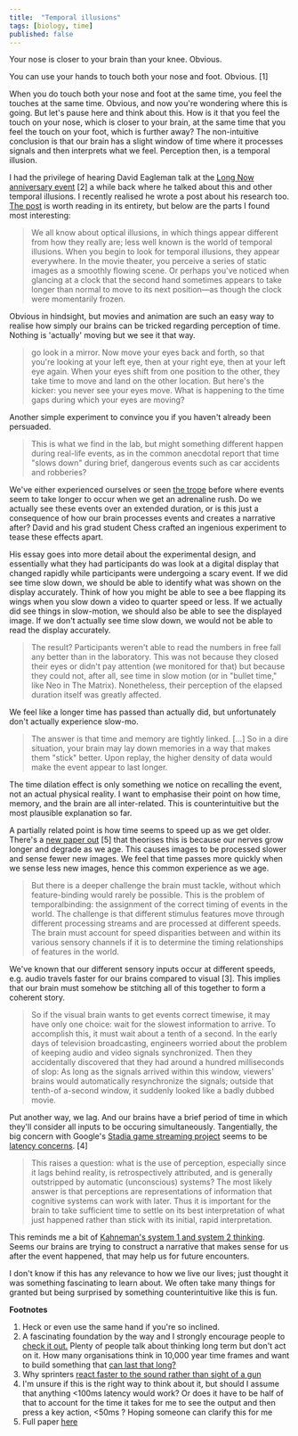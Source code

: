 ```yaml
---
title:  "Temporal illusions"
tags: [biology, time]
published: false
---
```


Your nose is closer to your brain than your knee. Obvious.

You can use your hands to touch both your nose and foot. Obvious. \[1\]

When you do touch both your nose and foot at the same time, you feel the touches at the same time. Obvious, and now you're wondering where this is going. But let's pause here and think about this. How is it that you feel the touch on your nose, which is closer to your brain, at the same time that you feel the touch on your foot, which is further away? The non-intuitive conclusion is that our brain has a slight window of time where it processes signals and then interprets what we feel. Perception then, is a temporal illusion.

I had the privilege of hearing David Eagleman talk at the [Long Now anniversary event](https://eagleman.com/blog/the-brain-and-the-now "talk link") \[2\] a while back where he talked about this and other temporal illusions. I recently realised he wrote a post about his research too. [The post](https://www.edge.org/conversation/brain-time "brain time") is worth reading in its entirety, but below are the parts I found most interesting: 

> We all know about optical illusions, in which things appear different from how they really are; less well known is the world of temporal illusions. When you begin to look for temporal illusions, they appear everywhere. In the movie theater, you perceive a series of static images as a smoothly flowing scene. Or perhaps you've noticed when glancing at a clock that the second hand sometimes appears to take longer than normal to move to its next position—as though the clock were momentarily frozen.

Obvious in hindsight, but movies and animation are such an easy way to realise how simply our brains can be tricked regarding perception of time. Nothing is 'actually' moving but we see it that way.

> go look in a mirror. Now move your eyes back and forth, so that you're looking at your left eye, then at your right eye, then at your left eye again. When your eyes shift from one position to the other, they take time to move and land on the other location. But here's the kicker: you never see your eyes move. What is happening to the time gaps during which your eyes are moving?

Another simple experiment to convince you if you haven't already been persuaded.

> This is what we find in the lab, but might something different happen during real-life events, as in the common anecdotal report that time "slows down" during brief, dangerous events such as car accidents and robberies? 

We've either experienced ourselves or seen [the trope](https://tvtropes.org/pmwiki/pmwiki.php/Main/BulletTime "bullet time") before where events seem to take longer to occur when we get an adrenaline rush. Do we actually see these events over an extended duration, or is this just a consequence of how our brain processes events and creates a narrative after? David and his grad student Chess crafted an ingenious experiment to tease these effects apart.

His essay goes into more detail about the experimental design, and essentially what they had participants do was look at a digital display that changed rapidly while participants were undergoing a scary event. If we did see time slow down, we should be able to identify what was shown on the display accurately. Think of how you might be able to see a bee flapping its wings when you slow down a video to quarter speed or less. If we actually did see things in slow-motion, we should also be able to see the displayed image. If we don't actually see time slow down, we would not be able to read the display accurately.

> The result? Participants weren't able to read the numbers in free fall any better than in the laboratory. This was not because they closed their eyes or didn't pay attention (we monitored for that) but because they could not, after all, see time in slow motion (or in "bullet time," like Neo in The Matrix). Nonetheless, their perception of the elapsed duration itself was greatly affected.

We feel like a longer time has passed than actually did, but unfortunately don't actually experience slow-mo.

> The answer is that time and memory are tightly linked. \[...\] So in a dire situation, your brain may lay down memories in a way that makes them "stick" better. Upon replay, the higher density of data would make the event appear to last longer. 

The time dilation effect is only something we notice on recalling the event, not an actual physical reality. I want to emphasise their point on how time, memory, and the brain are all inter-related. This is counterintuitive but the most plausible explanation so far.

A partially related point is how time seems to speed up as we get older. There's a [new paper out](https://pratt.duke.edu/about/news/its-spring-already-physics-explains-why-time-flies-we-age "time flies") \[5\] that theorises this is because our nerves grow longer and degrade as we age. This causes images to be processed slower and sense fewer new images. We feel that time passes more quickly when we sense less new images, hence this common experience as we age.

> But there is a deeper challenge the brain must tackle, without which feature-binding would rarely be possible. This is the problem of temporalbinding: the assignment of the correct timing of events in the world. The challenge is that different stimulus features move through different processing streams and are processed at different speeds. The brain must account for speed disparities between and within its various sensory channels if it is to determine the timing relationships of features in the world.

We've known that our different sensory inputs occur at different speeds, e.g. audio travels faster for our brains compared to visual \[3\]. This implies that our brain must somehow be stitching all of this together to form a coherent story. 

> So if the visual brain wants to get events correct timewise, it may have only one choice: wait for the slowest information to arrive. To accomplish this, it must wait about a tenth of a second. In the early days of television broadcasting, engineers worried about the problem of keeping audio and video signals synchronized. Then they accidentally discovered that they had around a hundred milliseconds of slop: As long as the signals arrived within this window, viewers' brains would automatically resynchronize the signals; outside that tenth-of a-second window, it suddenly looked like a badly dubbed movie.

Put another way, we lag. And our brains have a brief period of time in which they'll consider all inputs to be occuring simultaneously. Tangentially, the big concern with Google's [Stadia game streaming project](https://store.google.com/magazine/stadia "stadia") seems to be [latency concerns](https://www.eurogamer.net/articles/digitalfoundry-2019-hands-on-with-google-stream-gdc-2019 "latency measures"). \[4\]

> This raises a question: what is the use of perception, especially since it lags behind reality, is retrospectively attributed, and is generally outstripped by automatic (unconscious) systems? The most likely answer is that perceptions are representations of information that cognitive systems can work with later. Thus it is important for the brain to take sufficient time to settle on its best interpretation of what just happened rather than stick with its initial, rapid interpretation. 

This reminds me a bit of [Kahneman's system 1 and system 2 thinking](https://bigthink.com/errors-we-live-by/kahnemans-mind-clarifying-biases "kahneman"). Seems our brains are trying to construct a narrative that makes sense for us after the event happened, that may help us for future encounters.

I don't know if this has any relevance to how we live our lives; just thought it was something fascinating to learn about. We often take many things for granted but being surprised by something counterintuitive like this is fun. 

**Footnotes**
1. Heck or even use the same hand if you're so inclined.
2. A fascinating foundation by the way and I strongly encourage people to [check it out.](http://longnow.org/ "long now") Plenty of people talk about thinking long term but don't act on it. How many organisations think in 10,000 year time frames and want to build something that [can last that long?](http://longnow.org/clock/ "10,000 year clock")
3. Why sprinters [react faster to the sound rather than sight of a gun](https://www.realclearscience.com/blog/2016/08/theres_an_amazing_reason_why_races_are_started_with_guns.html "gun starts")
4. I'm unsure if this is the right way to think about it, but should I assume that anything <100ms latency would work? Or does it have to be half of that to account for the time it takes for me to see the output and then press a key action, <50ms ? Hoping someone can clarify this for me
5. Full paper [here](https://www.cambridge.org/core/journals/european-review/article/why-the-days-seem-shorter-as-we-get-older/2CB8EC9B0B30537230C7442B826E42F1 "days shorter")
